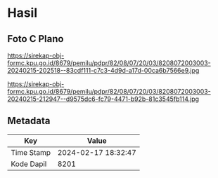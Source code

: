 # Hasil

## Foto C Plano

https://sirekap-obj-formc.kpu.go.id/8679/pemilu/pdpr/82/08/07/20/03/8208072003003-20240215-202518--83cdf111-c7c3-4d9d-a17d-00ca6b7566e9.jpg

https://sirekap-obj-formc.kpu.go.id/8679/pemilu/pdpr/82/08/07/20/03/8208072003003-20240215-212947--d9575dc6-fc79-4471-b92b-81c3545fb114.jpg


## Metadata

| Key        | Value               |
| ---------- | ------------------- |
| Time Stamp | 2024-02-17 18:32:47 |
| Kode Dapil | 8201                |



